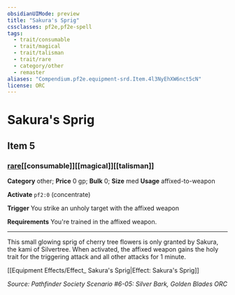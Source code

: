 ```yaml
---
obsidianUIMode: preview
title: "Sakura's Sprig"
cssclasses: pf2e,pf2e-spell
tags:
  - trait/consumable
  - trait/magical
  - trait/talisman
  - trait/rare
  - category/other
  - remaster
aliases: "Compendium.pf2e.equipment-srd.Item.4l3NyEhXW6nct5cN"
license: ORC
---
```

# Sakura's Sprig
## Item 5
### [rare](rare "Rare Rarity Trait")[[consumable]][[magical]][[talisman]]

**Category** other; 
**Price** 0 gp; 
**Bulk** 0; **Size** med
**Usage** affixed-to-weapon

**Activate** `pf2:0` (concentrate)

**Trigger** You strike an unholy target with the affixed weapon

**Requirements** You're trained in the affixed weapon.

* * *

This small glowing sprig of cherry tree flowers is only granted by Sakura, the kami of Silvertree. When activated, the affixed weapon gains the holy trait for the triggering attack and all other attacks for 1 minute.

[[Equipment Effects/Effect_ Sakura's Sprig|Effect: Sakura's Sprig]]

*Source: Pathfinder Society Scenario #6-05: Silver Bark, Golden Blades*
*ORC*